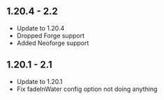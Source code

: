 ## 1.20.4 - 2.2

- Update to 1.20.4
- Dropped Forge support
- Added Neoforge support

## 1.20.1 - 2.1

- Update to 1.20.1
- Fix fadeInWater config option not doing anything